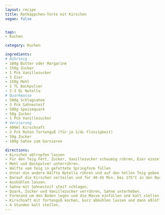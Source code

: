 ```yaml
---
layout: recipe
title: Rotkäppchen-Torte mit Kirschen
vegan: false


tags:
- Kuchen

category: Kuchen

ingredients:
# Rührteig
- 100g Butter oder Margarine
- 150g Zucker
- 1 Pck Vanillezucker
- 3 Eier
- 150g Mehl
- 2 TL Backpulver
- 2-3 EL Nutella
# Quarkmasse
- 500g Schlagsahne
- 3 Pck Sahnesteif
- 500g Speisequark
- 50g Zucker
- 1 Pck Vanillezucker
# Verzierung
- 400ml Kirschsaft
- 2 Pck Roten Tortenguß (für je 1/4L Flüssigkeit)
- 50g Zucker
- 100g Sahne zum Garnieren

directions:
- Kirschen abtropfen lassen
- Für den Teig Fett, Zucker, Vanillezucker schaumig rühren, Eier einzeln unterrühren.
- Mehl und Backpulver unterrühren.
- Hälfte vom Teig in gefettete Springform füllen
- Unter die andere Hälfte Nutella rühren und auf den hellen Teig geben.
- Darauf die Kirschen verteilen und für 40-45 Min. bei 175°C in den Backofen.
- Auskühlen lassen.
- Sahne mit Sahnesteif steif schlagen.
- Quark, Zucker und Vanillezucker verrühren, Sahne unterheben.
- Formrand um den Boden legen und die Masse einfüllen und kalt stellen.
- Kirschsaft mit Tortenguß kochen, kurz abkühlen lassen und dann eßlöffelweise auf dem Kuchen verteilen.
- 4 Stunden kalt stellen.
---
```

